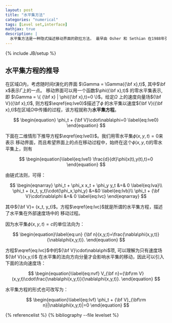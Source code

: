 ```yaml
---
layout: post
title: "水平集方法"
categories: "numerical"
tags: [Level set,interface]
mathjax: true
description: |
  水平集方法是一种隐式描述移动界面的欧拉方法， 最早由 Osher 和 Sethian 在1988年引入。
---
```

{% include JB/setup %}

## 水平集方程的推导
在区域$\Omega$内，考虑随时间$t$演化的界面 $\Gamma = \Gamma({\bf x},t)$,
其中$\bf x$表示$\Gamma$上的一点。 移动界面可以用一个函数$\phi({\bf x},t)$
的零水平集表示, 即 $\Gamma = \{ {\bf x} | \phi({\bf x},t)=0 \}$。给定$\Omega$
上的速度向量场${\bf V}({\bf x},t)$, 则方程$\eqref{eq:lve0}$描述了$\phi$
的水平集以速度${\bf V}({\bf x},t)$在区域$\Omega$中传播的过程，该方程就称为**水平集方程**。 

$$
\begin{equation}
\phi_t + {\bf V}\cdot\nabla\phi=0 \label{eq:lve0}
\end{equation}
$$

下面在二维情形下推导方程$\eqref{eq:lve0}$。我们用零水平集$\phi(x,y,t)=0$来表示
移动界面，而且希望界面上的点在移动过程中，始终在这个$\phi(x,y,t)$的零水平集上，则有

$$
\begin{equation}\label{eq:lve1}
\frac{d}{dt}\phi(x(t),y(t),t)=0
\end{equation}
$$

由链式法则，可得：

$$
\begin{eqnarray}
\phi_t + \phi_x x_t + \phi_y y_t &=& 0 \label{eq:lva}\\
\phi_t + (x_t, y_t)\cdot(\phi_x,\phi_y) &=&0 \label{eq:lvb}\\
\phi_t + {\bf V}\cdot\nabla\phi &=& 0 \label{eq:lvc}
\end{eqnarray}
$$

其中${\bf V}= (x_t, y_t)$。方程$\eqref{eq:lvc}$就是所谓的水平集方程，描述了水平集在外部速度场中的
移动过程。

因为水平集$\phi(x,y,t)=c$的单位法向为：

$$
\begin{equation}\label{eq:un}
{\bf n}(x,y,t)=\frac{\nabla\phi(x,y,t)}{\nabla\phi(x,y,t)}.
\end{equation}
$$

方程$\eqref{eq:lvc}$中的${\bf V}\cdot\nabla\phi$项, 可以理解为只有速度场${\bf V}(x,y,t)$
在水平集的法向方向分量才会影响水平集的移动，因此可以引入下面的法向速度场：

$$
\begin{equation}\label{eq:nvf}
V_{\bf n}={\bf\rm V}(x,y,t)\cdot\frac{\nabla\phi(x,y,t)}{\nabla\phi(x,y,t)}.
\end{equation}
$$

水平集方程的形式也可改写为：

$$
\begin{equation}\label{eq:lvf}
\phi_t + {\bf V}_{\bf\rm n}|\nabla\phi(x,y,t)|=0
\end{equation}
$$

{% referencelist %}
{% bibliography --file levelset %}

